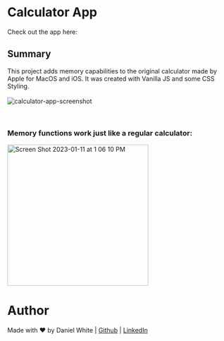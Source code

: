 # Calculator App



Check out the app here:


## Summary
This project adds memory capabilities to the original calculator made by Apple for MacOS and iOS. It was created with Vanilla JS and some CSS Styling.
<br><br>
![calculator-app-screenshot](https://github.com/daniel-maxwell/Calculator-App/assets/66431847/410e84b8-3dec-4b19-8360-304ee5155b5b)

<br>

### Memory functions work just like a regular calculator:
<img width="320" style="center" alt="Screen Shot 2023-01-11 at 1 06 10 PM" src="https://github.com/daniel-maxwell/Calculator-App/assets/66431847/67bdd1d5-fa3e-4e2a-8069-6bba874f48fe">


Author
======
Made with ❤ by Daniel White | [Github](https://github.com/daniel-maxwell) | [LinkedIn](https://www.linkedin.com/in/daniel-maxwell-white/)
